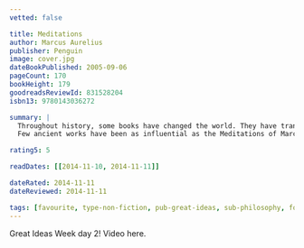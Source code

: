 ```yaml
---
vetted: false

title: Meditations
author: Marcus Aurelius
publisher: Penguin
image: cover.jpg
dateBookPublished: 2005-09-06
pageCount: 170
bookHeight: 179
goodreadsReviewId: 831528204
isbn13: 9780143036272

summary: |
  Throughout history, some books have changed the world. They have transformed the way we see ourselves—and each other. They have inspired debate, dissent, war and revolution. They have enlightened, outraged, provoked and comforted. They have enriched lives—and destroyed them.Now, Penguin brings you the works of the great thinkers, pioneers, radicals and visionaries whose ideas shook civilization, and helped make us who we are. Penguin's Great Ideas series features twelve groundbreaking works by some of history's most prodigious thinkers, and each volume is beautifully packaged with a unique type-drive design that highlights the bookmaker's art. Offering great literature in great packages at great prices, this series is ideal for those readers who want to explore and savor the Great Ideas that have shaped the world.
  Few ancient works have been as influential as the Meditations of Marcus Aurelius, philosopher and emperor of Rome (A.D. 161–180). A series of spiritual exercises filled with wisdom, practical guidance, and profound understanding of human behavior, it remains one of the greatest works of spiritual and ethical reflection ever written. Marcus’s insights and advice—on everything from living in the world to coping with adversity and interacting with others—have made the Meditations required reading for statesmen and philosophers alike, while generations of ordinary readers have responded to the straightforward intimacy of his style. For anyone who struggles to reconcile the demands of leadership with a concern for personal integrity and spiritual well-being, the Meditations remains as relevant now as it was two thousand years ago.

rating5: 5

readDates: [[2014-11-10, 2014-11-11]]

dateRated: 2014-11-11
dateReviewed: 2014-11-11

tags: [favourite, type-non-fiction, pub-great-ideas, sub-philosophy, form-paperback]
---
```


Great Ideas Week day 2! Video here.
